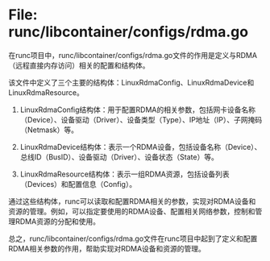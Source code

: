 # File: runc/libcontainer/configs/rdma.go

在runc项目中，runc/libcontainer/configs/rdma.go文件的作用是定义与RDMA（远程直接内存访问）相关的配置和结构体。

该文件中定义了三个主要的结构体：LinuxRdmaConfig、LinuxRdmaDevice和LinuxRdmaResource。

1. LinuxRdmaConfig结构体：用于配置RDMA的相关参数，包括网卡设备名称（Device）、设备驱动（Driver）、设备类型（Type）、IP地址（IP）、子网掩码（Netmask）等。

2. LinuxRdmaDevice结构体：表示一个RDMA设备，包括设备名称（Device）、总线ID（BusID）、设备驱动（Driver）、设备状态（State）等。

3. LinuxRdmaResource结构体：表示一组RDMA资源，包括设备列表（Devices）和配置信息（Config）。

通过这些结构体，runc可以读取和配置RDMA相关的参数，实现对RDMA设备和资源的管理。例如，可以指定要使用的RDMA设备、配置相关网络参数，控制和管理RDMA资源的分配和使用。

总之，runc/libcontainer/configs/rdma.go文件在runc项目中起到了定义和配置RDMA相关参数的作用，帮助实现对RDMA设备和资源的管理。

